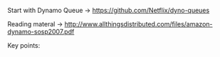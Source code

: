 Start with Dynamo Queue -> https://github.com/Netflix/dyno-queues

Reading materal -> http://www.allthingsdistributed.com/files/amazon-dynamo-sosp2007.pdf

Key points:

